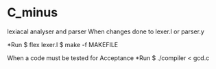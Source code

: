 # C_minus
lexiacal analyser and parser
When changes done to lexer.l or parser.y

*Run 
$ flex lexer.l
$ make -f MAKEFILE

When a code must be tested for Acceptance
*Run
$ ./compiler < gcd.c
